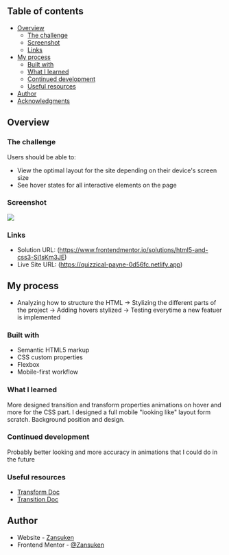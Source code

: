 ## Table of contents

- [Overview](#overview)
  - [The challenge](#the-challenge)
  - [Screenshot](#screenshot)
  - [Links](#links)
- [My process](#my-process)
  - [Built with](#built-with)
  - [What I learned](#what-i-learned)
  - [Continued development](#continued-development)
  - [Useful resources](#useful-resources)
- [Author](#author)
- [Acknowledgments](#acknowledgments)

## Overview

### The challenge

Users should be able to:

- View the optimal layout for the site depending on their device's screen size
- See hover states for all interactive elements on the page

### Screenshot

![](https://i.imgur.com/0VqQmWg.png)

### Links

- Solution URL: (https://www.frontendmentor.io/solutions/html5-and-css3-Sj1sKm3JE)
- Live Site URL: (https://quizzical-payne-0d56fc.netlify.app)

## My process

- Analyzing how to structure the HTML -> Stylizing the different parts of the project -> Adding hovers stylized -> Testing everytime a new featuer is implemented

### Built with

- Semantic HTML5 markup
- CSS custom properties
- Flexbox
- Mobile-first workflow

### What I learned

More designed transition and transform properties animations on hover and more for the CSS part.
I designed a full mobile "looking like" layout form scratch.
Background position and design.

### Continued development

Probably better looking and more accuracy in animations that I could do in the future

### Useful resources

- [Transform Doc](https://developer.mozilla.org/en-US/docs/Web/CSS/transform)
- [Transition Doc](https://developer.mozilla.org/en-US/docs/Web/CSS/transition)

## Author

- Website - [Zansuken](https://github.com/Zansuken)
- Frontend Mentor - [@Zansuken](https://www.frontendmentor.io/profile/Zansuken)
